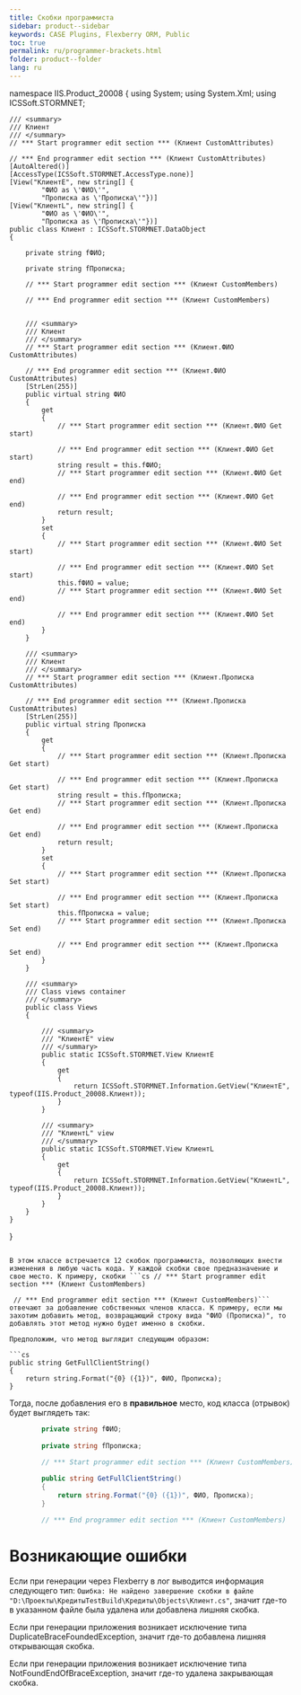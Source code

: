 ```yaml
---
title: Скобки программиста
sidebar: product--sidebar
keywords: CASE Plugins, Flexberry ORM, Public
toc: true
permalink: ru/programmer-brackets.html
folder: product--folder
lang: ru
---
```


namespace IIS.Product_20008
{
    using System;
    using System.Xml;
    using ICSSoft.STORMNET;
    
    /// <summary>
    /// Клиент
    /// </summary>
    // *** Start programmer edit section *** (Клиент CustomAttributes)

    // *** End programmer edit section *** (Клиент CustomAttributes)
    [AutoAltered()]
    [AccessType(ICSSoft.STORMNET.AccessType.none)]
    [View("КлиентE", new string[] {
            "ФИО as \'ФИО\'",
            "Прописка as \'Прописка\'"})]
    [View("КлиентL", new string[] {
            "ФИО as \'ФИО\'",
            "Прописка as \'Прописка\'"})]
    public class Клиент : ICSSoft.STORMNET.DataObject
    {
        
        private string fФИО;
        
        private string fПрописка;
        
        // *** Start programmer edit section *** (Клиент CustomMembers)

        // *** End programmer edit section *** (Клиент CustomMembers)

        
        /// <summary>
        /// Клиент
        /// </summary>
        // *** Start programmer edit section *** (Клиент.ФИО CustomAttributes)

        // *** End programmer edit section *** (Клиент.ФИО CustomAttributes)
        [StrLen(255)]
        public virtual string ФИО
        {
            get
            {
                // *** Start programmer edit section *** (Клиент.ФИО Get start)

                // *** End programmer edit section *** (Клиент.ФИО Get start)
                string result = this.fФИО;
                // *** Start programmer edit section *** (Клиент.ФИО Get end)

                // *** End programmer edit section *** (Клиент.ФИО Get end)
                return result;
            }
            set
            {
                // *** Start programmer edit section *** (Клиент.ФИО Set start)

                // *** End programmer edit section *** (Клиент.ФИО Set start)
                this.fФИО = value;
                // *** Start programmer edit section *** (Клиент.ФИО Set end)

                // *** End programmer edit section *** (Клиент.ФИО Set end)
            }
        }
        
        /// <summary>
        /// Клиент
        /// </summary>
        // *** Start programmer edit section *** (Клиент.Прописка CustomAttributes)

        // *** End programmer edit section *** (Клиент.Прописка CustomAttributes)
        [StrLen(255)]
        public virtual string Прописка
        {
            get
            {
                // *** Start programmer edit section *** (Клиент.Прописка Get start)

                // *** End programmer edit section *** (Клиент.Прописка Get start)
                string result = this.fПрописка;
                // *** Start programmer edit section *** (Клиент.Прописка Get end)

                // *** End programmer edit section *** (Клиент.Прописка Get end)
                return result;
            }
            set
            {
                // *** Start programmer edit section *** (Клиент.Прописка Set start)

                // *** End programmer edit section *** (Клиент.Прописка Set start)
                this.fПрописка = value;
                // *** Start programmer edit section *** (Клиент.Прописка Set end)

                // *** End programmer edit section *** (Клиент.Прописка Set end)
            }
        }
        
        /// <summary>
        /// Class views container
        /// </summary>
        public class Views
        {
            
            /// <summary>
            /// "КлиентE" view
            /// </summary>
            public static ICSSoft.STORMNET.View КлиентE
            {
                get
                {
                    return ICSSoft.STORMNET.Information.GetView("КлиентE", typeof(IIS.Product_20008.Клиент));
                }
            }
            
            /// <summary>
            /// "КлиентL" view
            /// </summary>
            public static ICSSoft.STORMNET.View КлиентL
            {
                get
                {
                    return ICSSoft.STORMNET.Information.GetView("КлиентL", typeof(IIS.Product_20008.Клиент));
                }
            }
        }
    }
}
```

В этом классе встречается 12 скобок программиста, позволяющих внести изменения в любую часть кода. У каждой скобки свое предназначение и свое место. К примеру, скобки ```cs // *** Start programmer edit section *** (Клиент CustomMembers)

 // *** End programmer edit section *** (Клиент CustomMembers)``` отвечают за добавление собственных членов класса. К примеру, если мы захотим добавить метод, возвращающий строку вида "ФИО (Прописка)", то добавлять этот метод нужно будет именно в скобки. 

Предположим, что метод выглядит следующим образом:

```cs 
public string GetFullClientString()
{
    return string.Format("{0} ({1})", ФИО, Прописка);
}
```


Тогда, после добавления его в __правильное__ место, код класса (отрывок) будет выглядеть так:
```cs
        private string fФИО;
        
        private string fПрописка;
        
        // *** Start programmer edit section *** (Клиент CustomMembers)

        public string GetFullClientString()
        {
            return string.Format("{0} ({1})", ФИО, Прописка);
        }

        // *** End programmer edit section *** (Клиент CustomMembers)
```

# Возникающие ошибки
Если при генерации через Flexberry в лог выводится информация следующего тип:
`Ошибка: Не найдено завершение скобки в файле "D:\Проекты\КредитыTestBuild\Кредиты\Objects\Клиент.cs"`, значит где-то в указанном файле была удалена или добавлена лишняя скобка.

Если при генерации приложения возникает исключение типа <!--http://storm:20013/class_s_t_o_r_m_c_a_s_e_1_1_s_t_o_r_m_n_e_t_1_1_generator_1_1_duplicate_brace_founded_exception.html-->DuplicateBraceFoundedException, значит где-то добавлена лишняя открывающая скобка.

Если при генерации приложения возникает исключение типа <!--http://storm:20013/class_s_t_o_r_m_c_a_s_e_1_1_s_t_o_r_m_n_e_t_1_1_generator_1_1_not_found_end_of_brace_exception.html-->NotFoundEndOfBraceException, значит где-то удалена закрывающая скобка.

